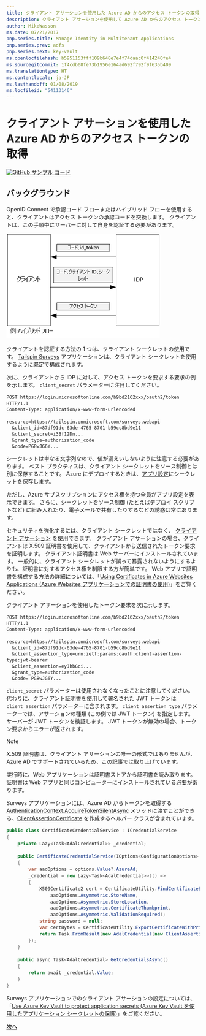 ```yaml
---
title: クライアント アサーションを使用した Azure AD からのアクセス トークンの取得
description: クライアント アサーションを使用して Azure AD からのアクセス トークンを取得する方法について説明します。
author: MikeWasson
ms.date: 07/21/2017
pnp.series.title: Manage Identity in Multitenant Applications
pnp.series.prev: adfs
pnp.series.next: key-vault
ms.openlocfilehash: b5951153fff109b648e7e4f74daac0f414240fe4
ms.sourcegitcommit: 1f4cdb08fe73b1956e164ad692f792f9f635b409
ms.translationtype: HT
ms.contentlocale: ja-JP
ms.lasthandoff: 01/08/2019
ms.locfileid: "54113146"
---
```

# <a name="use-client-assertion-to-get-access-tokens-from-azure-ad"></a>クライアント アサーションを使用した Azure AD からのアクセス トークンの取得

[![GitHub](../_images/github.png) サンプル コード][sample application]

## <a name="background"></a>バックグラウンド

OpenID Connect で承認コード フローまたはハイブリッド フローを使用すると、クライアントはアクセス トークンの承認コードを交換します。 クライアントは、この手順中にサーバーに対して自身を認証する必要があります。

![クライアント シークレット](./images/client-secret.png)

クライアントを認証する方法の 1 つは、クライアント シークレットの使用です。 [Tailspin Surveys][Surveys] アプリケーションは、クライアント シークレットを使用するように既定で構成されます。

次に、クライアントから IDP に対して、アクセス トークンを要求する要求の例を示します。 `client_secret` パラメーターに注目してください。

```http
POST https://login.microsoftonline.com/b9bd2162xxx/oauth2/token HTTP/1.1
Content-Type: application/x-www-form-urlencoded

resource=https://tailspin.onmicrosoft.com/surveys.webapi
  &client_id=87df91dc-63de-4765-8701-b59cc8bd9e11
  &client_secret=i3Bf12Dn...
  &grant_type=authorization_code
  &code=PG8wJG6Y...
```

シークレットは単なる文字列なので、値が漏えいしないように注意する必要があります。 ベスト プラクティスは、クライアント シークレットをソース制御とは別に保存することです。 Azure にデプロイするときは、[アプリ設定][configure-web-app]にシークレットを保存します。

ただし、Azure サブスクリプションにアクセス権を持つ全員がアプリ設定を表示できます。 さらに、シークレットをソース制御 (たとえばデプロイ スクリプトなど) に組み入れたり、電子メールで共有したりするなどの誘惑は常にあります。

セキュリティを強化するには、クライアント シークレットではなく、 [クライアント アサーション] を使用できます。 クライアント アサーションの場合、クライアントは X.509 証明書を使用して、クライアントから送信されたトークン要求を証明します。 クライアント証明書は Web サーバーにインストールされています。 一般的に、クライアント シークレットが誤って暴露されないようにするよりも、証明書に対するアクセス権を制限する方が簡単です。 Web アプリで証明書を構成する方法の詳細については、「[Using Certificates in Azure Websites Applications (Azure Websites アプリケーションでの証明書の使用)][using-certs-in-websites]」をご覧ください。

クライアント アサーションを使用したトークン要求を次に示します。

```http
POST https://login.microsoftonline.com/b9bd2162xxx/oauth2/token HTTP/1.1
Content-Type: application/x-www-form-urlencoded

resource=https://tailspin.onmicrosoft.com/surveys.webapi
  &client_id=87df91dc-63de-4765-8701-b59cc8bd9e11
  &client_assertion_type=urn:ietf:params:oauth:client-assertion-type:jwt-bearer
  &client_assertion=eyJhbGci...
  &grant_type=authorization_code
  &code= PG8wJG6Y...
```

`client_secret` パラメーターは使用されなくなったことに注意してください。 代わりに、クライアント証明書を使用して署名された JWT トークンは `client_assertion` パラメーターに含まれます。 `client_assertion_type` パラメーターでは、アサーションの種類 (この例では JWT トークン) を指定します。 サーバーが JWT トークンを検証します。 JWT トークンが無効の場合、トークン要求からエラーが返されます。

> [!NOTE]
> X.509 証明書は、クライアント アサーションの唯一の形式ではありませんが、Azure AD でサポートされているため、この記事では取り上げています。

実行時に、Web アプリケーションは証明書ストアから証明書を読み取ります。 証明書は Web アプリと同じコンピューターにインストールされている必要があります。

Surveys アプリケーションには、Azure AD からトークンを取得する [AuthenticationContext.AcquireTokenSilentAsync](/dotnet/api/microsoft.identitymodel.clients.activedirectory.authenticationcontext.acquiretokensilentasync) メソッドに渡すことができる、[ClientAssertionCertificate](/dotnet/api/microsoft.identitymodel.clients.activedirectory.clientassertioncertificate) を作成するヘルパー クラスが含まれています。

```csharp
public class CertificateCredentialService : ICredentialService
{
    private Lazy<Task<AdalCredential>> _credential;

    public CertificateCredentialService(IOptions<ConfigurationOptions> options)
    {
        var aadOptions = options.Value?.AzureAd;
        _credential = new Lazy<Task<AdalCredential>>(() =>
        {
            X509Certificate2 cert = CertificateUtility.FindCertificateByThumbprint(
                aadOptions.Asymmetric.StoreName,
                aadOptions.Asymmetric.StoreLocation,
                aadOptions.Asymmetric.CertificateThumbprint,
                aadOptions.Asymmetric.ValidationRequired);
            string password = null;
            var certBytes = CertificateUtility.ExportCertificateWithPrivateKey(cert, out password);
            return Task.FromResult(new AdalCredential(new ClientAssertionCertificate(aadOptions.ClientId, new X509Certificate2(certBytes, password))));
        });
    }

    public async Task<AdalCredential> GetCredentialsAsync()
    {
        return await _credential.Value;
    }
}
```

Surveys アプリケーションでのクライアント アサーションの設定については、「[Use Azure Key Vault to protect application secrets (Azure Key Vault を使用したアプリケーション シークレットの保護)][key vault]」をご覧ください。

[**次へ**][key vault]

<!-- links -->

[configure-web-app]: /azure/app-service-web/web-sites-configure/
[azure-management-portal]: https://portal.azure.com
[クライアント アサーション]: https://tools.ietf.org/html/rfc7521
[key vault]: key-vault.md
[Setup-KeyVault]: https://github.com/mspnp/multitenant-saas-guidance/blob/master/scripts/Setup-KeyVault.ps1
[Surveys]: tailspin.md
[using-certs-in-websites]: https://azure.microsoft.com/blog/using-certificates-in-azure-websites-applications/

[sample application]: https://github.com/mspnp/multitenant-saas-guidance
